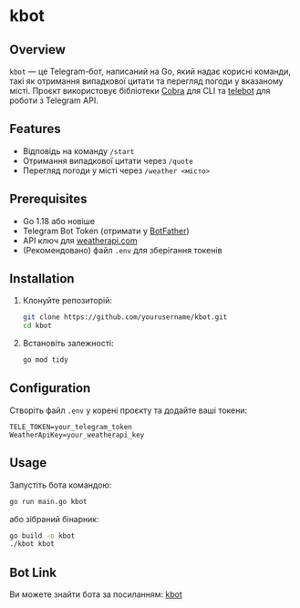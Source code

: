 # kbot

## Overview
`kbot` — це Telegram-бот, написаний на Go, який надає корисні команди, такі як отримання випадкової цитати та перегляд погоди у вказаному місті. Проєкт використовує бібліотеки [Cobra](https://github.com/spf13/cobra) для CLI та [telebot](https://github.com/tucnak/telebot) для роботи з Telegram API.

## Features
- Відповідь на команду `/start`
- Отримання випадкової цитати через `/quote`
- Перегляд погоди у місті через `/weather <місто>`

## Prerequisites
- Go 1.18 або новіше
- Telegram Bot Token (отримати у [BotFather](https://t.me/botfather))
- API ключ для [weatherapi.com](https://www.weatherapi.com/)
- (Рекомендовано) файл `.env` для зберігання токенів

## Installation
1. Клонуйте репозиторій:
    ```bash
    git clone https://github.com/yourusername/kbot.git
    cd kbot
    ```
2. Встановіть залежності:
    ```bash
    go mod tidy
    ```

## Configuration
Створіть файл `.env` у корені проєкту та додайте ваші токени:
```
TELE_TOKEN=your_telegram_token
WeatherApiKey=your_weatherapi_key
```

## Usage
Запустіть бота командою:
```bash
go run main.go kbot
```
або зібраний бінарник:
```bash
go build -o kbot
./kbot kbot
```

## Bot Link
Ви можете знайти бота за посиланням: [kbot](https://t.me/josefSX6bot)